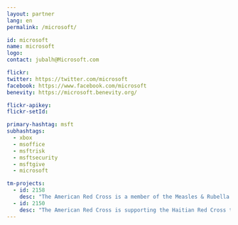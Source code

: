 ```yaml
---
layout: partner
lang: en
permalink: /microsoft/

id: microsoft
name: microsoft
logo:
contact: jubalh@Microsoft.com

flickr:
twitter: https://twitter.com/microsoft
facebook: https://www.facebook.com/microsoft
benevity: https://microsoft.benevity.org/

flickr-apikey:
flickr-setId:

primary-hashtag: msft
subhashtags:
  - xbox
  - msoffice
  - msftrisk
  - msftsecurity
  - msftgive
  - microsoft

tm-projects:
  - id: 2158
    desc: "The American Red Cross is a member of the Measles & Rubella Initiative, which seeks to eliminate these diseases. We will be conducting a measles campaign in Malawi in spring 2017. This task will create a basemap of the area in order to help Red Cross teams to plan logistics and prepare for mobile data collection and field mapping in the areas. We will initially focus on these areas of Lilongwe."
  - id: 2150
    desc: "The American Red Cross is supporting the Haitian Red Cross to extend health services delivery and improve health outcomes by providing the population with equitable access to primary health services. One key element of this strategy is to increase the availability of professional health resources by training and deploying 10,000 ASCP. The Haitian Red Cross seeks to improve the effectiveness and efficiency of the services expected of this initiative and to build health resilience capacity at the community levels by leveraging its country-wide network of volunteers."
---
```

